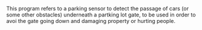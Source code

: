 This program refers to a parking sensor to detect the passage of cars (or some other obstacles) underneath a partking lot gate, to be used in order to avoi the gate going down and damaging property or hurting people.